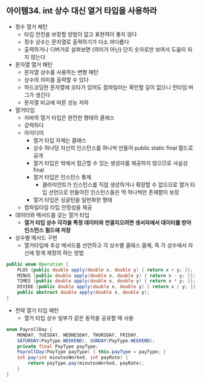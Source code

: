 ## 아이템34. int 상수 대신 열거 타입을 사용하라

* 정수 열거 패턴
	* 타입 안전을 보장할 방법이 없고 표현력이 좋지 않다
	* 정수 상수는 문자열로 출력하기가 다소 까다롭다
	* 출력하거나 디버거로 살펴보면 (의미가 아닌) 단지 숫자로만 보여서 도움이 되지 않는다
* 문자열 열거 패턴
	* 문자열 상수를 사용하는 변형 패턴
	* 상수의 의미를 출력할 수 있다
	* 하드코딩한 문자열에 오타가 있어도 컴파일러는 확인할 길이 없으니 런타임 버그가 생긴다
	* 문자열 비교에 따른 성능 저하 
* 열거타입
	* 자바의 열거 타입은 완전한 형태의 클래스
	* 강력하다
	* 아이디어
		* 열거 타입 자체는 클래스
		* 상수 하나당 자신의 인스턴스를 하나씩 만들어 public static final 필드로 공개 
		* 열거 타입은 밖에서 접근할 수 있는 생성자를 제공하지 않으므로 사실상 final
		* 열거 타입은 인스턴스 통제
			* 클라이언트가 인스턴스를 직접 생성하거나 확장할 수 없으므로 열거 타입 선언으로 만들어진 인스턴스들은 딱 하나씩만 존재함이 보장
		* 열거 타입은 싱글턴을 일반화한 형태
	* 컴파일타임 타입 안정성을 제공
* 데이터와 메서드를 갖는 열거 타입
	* **열거 타입 상수 각각을 특정 데이터와 연결지으려면 생서자에서 데이터를 받아 인스턴스 필드에 저장**
* 상수별 메서드 구현
	* 열거타입에 추상 메서드를 선언하고 각 상수별 클래스 몸체, 즉 각 상수에서 자신에 맞게 재정의 하는 방법
```java
public enum Operation {
	PLUS {public double apply(double x, double y) { return x + y; }};
	MINUS {public double apply(double x, double y) { return x - y; }};
	TIMES {public double apply(double x, double y) { return x * y; }};
	DIVIDE {public double apply(double x, double y) { return x / y; }};
	public abstract double apply(double x, double y);
}
```
* 전략 열거 타입 패턴
	* 열거 타입 상수 일부가 같은 동작을 공유할 때 사용
```java
enum PayrollDay {
	MONDAY, TUESDAY, WEDNESDAY, THURSDAY, FRIDAY,
	SATURDAY(PayType.WEEKEND), SUNDAY(PayType.WEEKEND);
	private final PayType payType;
	PayrollDay(PayType payType) { this.payType = payType; }
	int pay(int minutesWorked, int payRate) {
		return payType.pay(minutesWorked, payRate);
	}
}
```
<!--stackedit_data:
eyJoaXN0b3J5IjpbLTIwMzM2NjA3NTEsMTg4Mzg1NTA4XX0=
-->